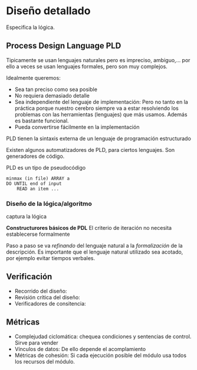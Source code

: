 # Diseño detallado
<!--Hasta esta clase entra al parcial-->
Especifica la lógica.

## Process Design Language PLD
Tipicamente se usan lenguajes naturales pero es impreciso, ambiguo,... por ello a veces se usan lenguajes formales, pero son muy complejos.

Idealmente queremos:
+ Sea tan preciso como sea posible
+ No requiera demasiado detalle
+ Sea independiente del lenguaje de implementación: Pero no tanto en la práctica porque nuestro cerebro siempre va a estar resolviendo los problemas con las herramientas (lenguajes) que más usamos. Además es bastante funcional. 
+ Pueda convertirse fácilmente en la implementación

PLD tienen la sintaxis externa de un lenguaje de programación estructurado

Existen algunos automatizadores de PLD, para ciertos lenguajes. Son generadores de código.

PLD es un tipo de pseudocódigo
```PLD
minmax (in file) ARRAY a
DO UNTIL end of input
	READ an item ...
```
### Diseño de la lógica/algoritmo
captura la lógica
	
**Constructurores básicos de PDL**
El criterio de iteración no necesita establecerse formalmente

Paso a paso se va *refinando* del lenguaje natural a la *formalización* de la descripción.
Es importante que el lenguaje natural utilizado sea acotado, por ejemplo evitar tiempos verbales.

## Verificación
+ Recorrido del diseño: 
+ Revisión crítica del diseño:
+ Verificadores de consitencia:

## Métricas 
+ Complejudad ciclomática: chequea condiciones y sentencias de control. Sirve para vender
+ Vínculos de datos: De ello depende el acomplamiento
+ Métricas de cohesión: Si cada ejecución posible del módulo usa todos los recursos del módulo.

